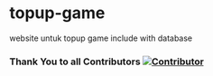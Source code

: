 # topup-game
website untuk topup game include with database


### Thank You to all Contributors [![Contributor](https://contrib.rocks/image?repo=fskhri/topup-game)](https://github.com/fskhri/topup-game/graphs/contributors)
